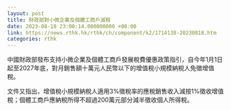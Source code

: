 ```yaml
---
layout: post
title: 財政部對小微企業及個體工商戶減稅
date: 2023-08-18 23:00:14.000000000 +08:00
link: https://news.rthk.hk/rthk/ch/component/k2/1714138-20230818.htm
categories: rthk
---
```


中國財政部發布支持小微企業及個體工商戶發展稅費優惠政策指引，自今年1月1日起至2027年底，對月銷售額十萬元人民幣以下的增值稅小規模納稅人免徵增值稅。

文件又指出，增值稅小規模納稅人適用3%徵稅率的應稅銷售收入減按1%徵收增值稅；個體工商戶應納稅所得不超過200萬元部分減半徵收個人所得稅。
